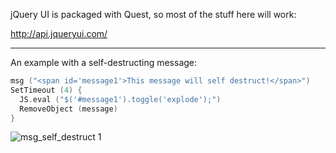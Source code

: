 jQuery UI is packaged with Quest, so most of the stuff here will work:

http://api.jqueryui.com/

---
An example with a self-destructing message:

```c
msg ("<span id='message1'>This message will self destruct!</span>")
SetTimeout (4) {
  JS.eval ("$('#message1').toggle('explode');")
  RemoveObject (message)
}
```

![msg_self_destruct 1](https://user-images.githubusercontent.com/30656341/38176660-76903974-35b8-11e8-8241-35f88a364556.gif)